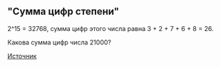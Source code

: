 "Сумма цифр степени"
--------------------

2^15 = 32768, сумма цифр этого числа равна 3 + 2 + 7 + 6 + 8 = 26.

Какова сумма цифр числа 21000?

[Источник](https://projecteuler.net/problem=16)